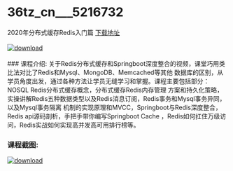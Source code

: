 # 36tz_cn___5216732
2020年分布式缓存Redis入门篇
[下载地址](http://www.36tz.cn/article/5216732 "下载地址")
<br/></br>[![download](http://36tz.cn/muke_img/2020_12_2-16-300x170.png "下载地址")](http://www.36tz.cn/article/5216732 "下载地址")
<br/></br>### 课程介绍:
关于Redis分布式缓存和Springboot深度整合的视频，课堂巧用类比法对比了Redis和Mysql、MongoDB、Memcached等其他 数据库的区别，从学员角度出发，通过各种方法让学员无缝学习和掌握。课程主要包括部分：NOSQL Redis分布式缓存概念，分布式缓存Redis内存管理 方案和持久化策略，实操讲解Redis五种数据类型以及Redis消息订阅，Redis事务和Mysql事务异同，以及Mysql事务隔离 机制的实现原理和MVCC，Springboot与Redis深度整合，Redis api源码剖析，手把手带你编写Springboot Cache ，Redis如何扛住万级访问，Redis实战如何实现高并发高可用排行榜等。

### 课程截图:
[![download](http://36tz.cn/muke_img/2020_12_1-17.png "下载地址")](http://www.36tz.cn/article/5216732 "下载地址")
